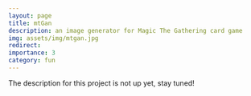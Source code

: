 ```yaml
---
layout: page
title: mtGan
description: an image generator for Magic The Gathering card game
img: assets/img/mtgan.jpg
redirect:
importance: 3
category: fun
---
```

The description for this project is not up yet, stay tuned!
